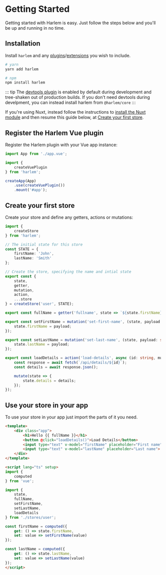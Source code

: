 # Getting Started

Getting started with Harlem is easy. Just follow the steps below and you'll be up and running in no time.

## Installation

Install `harlem` and any [plugins](/plugins/)/[extensions](/extensions/) you wish to include.

```bash
# yarn
yarn add harlem

# npm
npm install harlem
```

::: tip
The [devtools plugin](/plugins/official/devtools) is enabled by default during development and tree-shaken out of production builds. If you don't need devtools during develpment, you can instead install harlem from `@harlem/core`
:::

If you're using Nuxt, instead follow the instructions to [install the Nuxt module](https://github.com/nuxt-community/harlem-module) and then resume this guide below, at [Create your first store](#create-your-first-store).


## Register the Harlem Vue plugin

Register the Harlem plugin with your Vue app instance:
```typescript
import App from './app.vue';

import {
    createVuePlugin
} from 'harlem';

createApp(App)
    .use(createVuePlugin())
    .mount('#app');
```


## Create your first store

Create your store and define any getters, actions or mutations:

```typescript
import {
    createStore
} from 'harlem';

// The initial state for this store
const STATE = {
    firstName: 'John',
    lastName: 'Smith'
};

// Create the store, specifying the name and intial state
export const {
    state, 
    getter,
    mutation,
    action,
    ...store
} = createStore('user', STATE);

export const fullName = getter('fullname', state => `${state.firstName} ${state.lastName}`);

export const setFirstName = mutation('set-first-name', (state, payload: string) => {
    state.firstName = payload;
});

export const setLastName = mutation('set-last-name', (state, payload: string) => {
    state.lastName = payload;
});

export const loadDetails = action('load-details', async (id: string, mutate) => {
    const response = await fetch(`/api/details/${id}`);
    const details = await response.json();

    mutate(state => {
        state.details = details;
    });
});
```

## Use your store in your app

To use your store in your app just import the parts of it you need.

```html
<template>
    <div class="app">
        <h1>Hello {{ fullName }}</h1>
        <button @click="loadDetails()">Load Details</button>
        <input type="text" v-model="firstName" placeholder="First name">
        <input type="text" v-model="lastName" placeholder="Last name">
    </div>
</template>

<script lang="ts" setup>
import {
    computed
} from 'vue';

import {
    state,
    fullName,
    setFirstName,
    setLastName,
    loadDetails
} from './stores/user';

const firstName = computed({
    get: () => state.firstName,
    set: value => setFirstName(value)
});

const lastName = computed({
    get: () => state.lastName,
    set: value => setLastName(value)
});
</script>
```
